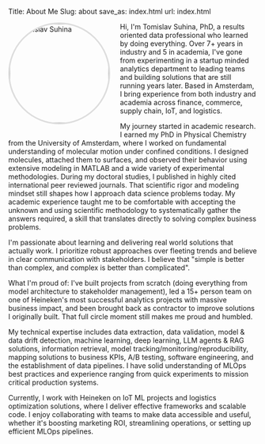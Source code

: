 Title: About Me
Slug: about
save_as: index.html
url: index.html

<img src="{static}/images/about/cv_photo_full.JPG" alt="Tomislav Suhina" style="float: left; margin: 0 20px 20px 0; width: 200px; height: 200px; border-radius: 50%; object-fit: cover; border: 3px solid #ddd;">
Hi, I'm Tomislav Suhina, PhD, a results oriented data professional who learned by doing everything. Over 7+ years in industry and 5 in academia, I've gone from experimenting in a startup minded analytics department to leading teams and building solutions that are still running years later. Based in Amsterdam, I bring experience from both industry and academia across finance, commerce, supply chain, IoT, and logistics.

My journey started in academic research. I earned my PhD in Physical Chemistry from the University of Amsterdam, where I worked on fundamental understanding of molecular motion under confined conditions. I designed molecules, attached them to surfaces, and observed their behavior using extensive modeling in MATLAB and a wide variety of experimental methodologies. During my doctoral studies, I published in highly cited international peer reviewed journals. That scientific rigor and modeling mindset still shapes how I approach data science problems today. My academic experience taught me to be comfortable with accepting the unknown and using scientific methodology to systematically gather the answers required, a skill that translates directly to solving complex business problems.

I'm passionate about learning and delivering real world solutions that actually work. I prioritize robust approaches over fleeting trends and believe in clear communication with stakeholders. I believe that "simple is better than complex, and complex is better than complicated".

What I'm proud of: I've built projects from scratch (doing everything from model architecture to stakeholder management), led a 15+ person team on one of Heineken's most successful analytics projects with massive business impact, and been brought back as contractor to improve solutions I originally built. That full circle moment still makes me proud and humbled.

My technical expertise includes data extraction, data validation, model & data drift detection, machine learning, deep learning, LLM agents & RAG solutions, information retrieval, model tracking/monitoring/reproducibility, mapping solutions to business KPIs, A/B testing, software engineering, and the establishment of data pipelines. I have solid understanding of MLOps best practices and experience ranging from quick experiments to mission critical production systems.

Currently, I work with Heineken on IoT ML projects and logistics optimization solutions, where I deliver effective frameworks and scalable code. I enjoy collaborating with teams to make data accessible and useful, whether it's boosting marketing ROI, streamlining operations, or setting up efficient MLOps pipelines.